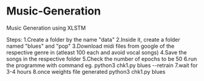 # Music-Generation
Music Generation using XLSTM

Steps:
1.Create a folder by the name "data"
2.Inside it, create a folder named "blues" and "pop"
3.Download midi files from google of the respective genre in (atleast 100 each and avoid vocal songs)
4.Save the songs in the respective folder
5.Check the number of epochs to be 50
6.run the programme with command eg. python3 chk1.py blues --retrain
7.wait for 3-4 hours
8.once weights file generated python3 chk1.py blues
